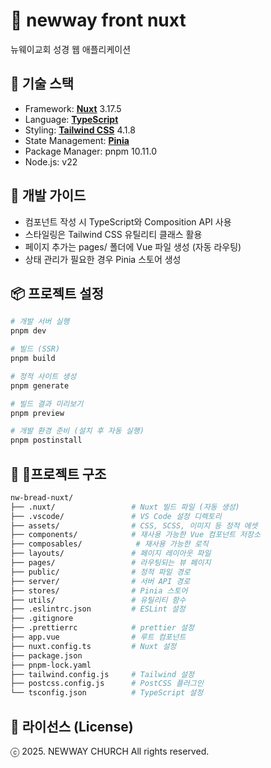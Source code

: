 # 📘 newway front nuxt

뉴웨이교회 성경 웹 애플리케이션

## 🚀 기술 스택

- Framework: [**Nuxt**](https://nuxt.com) 3.17.5
- Language: [**TypeScript**](https://www.typescriptlang.org/)
- Styling: [**Tailwind CSS**](https://tailwindcss.com/) 4.1.8
- State Management: [**Pinia**](https://pinia.vuejs.org/)
- Package Manager: pnpm 10.11.0
- Node.js: v22

## 🤝 개발 가이드

- 컴포넌트 작성 시 TypeScript와 Composition API 사용
- 스타일링은 Tailwind CSS 유틸리티 클래스 활용
- 페이지 추가는 pages/ 폴더에 Vue 파일 생성 (자동 라우팅)
- 상태 관리가 필요한 경우 Pinia 스토어 생성

## 📦 프로젝트 설정

```bash
# 개발 서버 실행
pnpm dev

# 빌드 (SSR)
pnpm build

# 정적 사이트 생성
pnpm generate

# 빌드 결과 미리보기
pnpm preview

# 개발 환경 준비 (설치 후 자동 실행)
pnpm postinstall
```

## 📁 프로젝트 구조

```bash
nw-bread-nuxt/
├── .nuxt/                 # Nuxt 빌드 파일 (자동 생성)
├── .vscode/               # VS Code 설정 디렉토리
├── assets/                # CSS, SCSS, 이미지 등 정적 에셋
├── components/            # 재사용 가능한 Vue 컴포넌트 저장소
├── composables/            # 재사용 가능한 로직
├── layouts/               # 페이지 레이아웃 파일
├── pages/                 # 라우팅되는 뷰 페이지
├── public/                # 정적 파일 경로
├── server/                # 서버 API 경로
├── stores/                # Pinia 스토어
├── utils/                 # 유틸리티 함수
├── .eslintrc.json         # ESLint 설정
├── .gitignore
├── .prettierrc            # prettier 설정
├── app.vue                # 루트 컴포넌트
├── nuxt.config.ts         # Nuxt 설정
├── package.json
├── pnpm-lock.yaml
├── tailwind.config.js     # Tailwind 설정
├── postcss.config.js      # PostCSS 플러그인
└── tsconfig.json          # TypeScript 설정
```

## 📑 라이선스 (License)

ⓒ 2025. NEWWAY CHURCH
All rights reserved.
